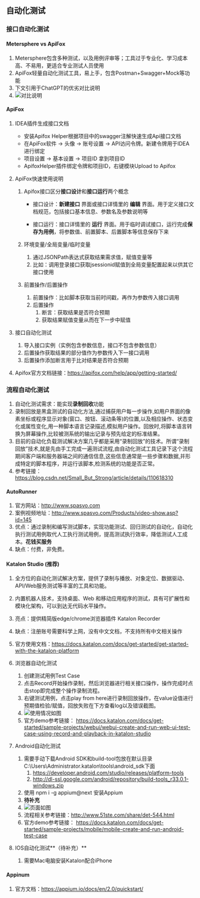 

## 自动化测试

### 接口自动化测试

#### Metersphere vs ApiFox

1. Metersphere包含多种测试，以及用例评审等；工具过于专业化、学习成本高、不易用，更适合专业测试人员使用
2. ApiFox轻量自动化测试工具，易上手，包含Postman+Swagger+Mock等功能
3. 下文引用于ChatGPT的优劣对比说明
4. ![对比说明](https://i.niupic.com/images/2023/05/23/b731.png)

#### ApiFox

1. IDEA插件生成接口文档

   * 安装Apifox Helper根据项目中的swagger注解快速生成Api接口文档
   * 在ApiFox软件 -> 头像 -> 账号设置 -> API访问令牌。新建令牌用于IDEA进行绑定
   * 项目设置 -> 基本设置 -> 项目ID  拿到项目ID
   * ApifoxHelper插件绑定令牌和项目ID，右键模块Upload to Apifox

2. ApiFox快速使用说明

   1. Apifox接口区分**接口设计**和**接口运行**两个概念

      * 接口设计：**新建接口** 界面或接口详情里的 **编辑** 界面。用于定义接口文档规范，包括接口基本信息、参数名及参数说明等

      * 接口运行：接口详情里的 **运行** 界面。用于临时调试接口，运行完成**保存为用例**，将参数值、前置脚本、后置脚本等信息保存下来

   2. 环境变量/全局变量/临时变量

      1. 通过JSONPath表达式获取结果需求值，赋值变量等
      2. 比如：调用登录接口获取jsessionid赋值到全局变量配置起来以供其它接口使用

   3. 前置操作/后置操作

      1. 前置操作：比如脚本获取当前时间戳，再作为参数传入接口调用
      2. 后置操作
         1. 断言：获取结果是否符合预期
         2. 获取结果赋值变量从而在下一步中赋值

3. 接口自动化测试

   1. 导入接口实例（实例包含参数信息，接口不包含参数信息）
   2. 后置操作获取结果的部分值作为参数传入下一接口调用
   3. 后置操作添加断言用于比对结果是否符合预期

4. Apifox官方文档链接：https://apifox.com/help/app/getting-started/

### 流程自动化测试

1. 自动化测试需求：能实现**录制回收**功能
2. 录制回放是黑盒测试的自动化方法,通过捕获用户每一步操作,如用户界面的像素坐标或程序显示对象(窗口、按钮、滚动条等)的位置,以及相应操作、状态变化或属性变化,用一种脚本语言记录描述,模拟用户操作。回放时,将脚本语言转换为屏幕操作,比较被测系统的输出记录与预先给定的标准结果。
3. 目前的自动化负载测试解决方案几乎都是采用“录制回放”的技术。所谓“录制回放”技术,就是先由手工完成一遍测试流程,由自动化测试工具记录下这个流程期间客户端和服务器端之间的通信信息,这些信息通常是一些步骤和数据,并形成特定的脚本程序，并运行该脚本,检测系统的功能是否正常。
4. 参考链接：https://blog.csdn.net/Small_But_Strong/article/details/110618310

#### AutoRunner

1. 官方网站：http://www.spasvo.com
2. 案例视频地址：http://www.spasvo.com/Products/video-show.asp?id=145
3. 优点：通过录制和编写测试脚本，实现功能测试、回归测试的自动化，自动化执行测试用例取代人工执行测试用例，提高测试执行效率，降低测试人工成本。**花钱买服务**
4. 缺点：付费，非免费。

#### Katalon Studio (推荐)

1. 全方位的自动化测试解决方案，提供了录制与播放、对象定位、数据驱动、API/Web服务测试等丰富的工具和功能。
2. 内置机器人技术，支持桌面、Web 和移动应用程序的测试，具有可扩展性和模块化架构，可以到达无代码水平操作。
3. 亮点：提供精简版edge/chrome浏览器插件 Katalon Recorder
4. 缺点：注册账号需要科学上网，没有中文文档，不支持所有中文相关操作
5. 官方使用文档：https://docs.katalon.com/docs/get-started/get-started-with-the-katalon-platform
6. 浏览器自动化测试
   1. 创建测试用例Test Case
   2. 点击Record开始操作录制，然后浏览器进行相关接口操作，操作完成时点击stop即完成整个操作录制流程。
   3. 右键测试用例，点击play from here进行录制回放操作，在value设值进行预期值检验/赋值，回放失败在下方查看log以及错误截图。
   4. ![使用情况如图](https://i.niupic.com/images/2023/05/23/b733.png)
   5. 官方demo参考链接： https://docs.katalon.com/docs/get-started/sample-projects/webui/webui-create-and-run-web-ui-test-case-using-record-and-playback-in-katalon-studio

7. Android自动化测试
   1. 需要手动下载Android SDK和build-tool包放在默认目录C:\Users\Administrator\.katalon\tools\android_sdk下面
      1. https://developer.android.com/studio/releases/platform-tools
      2. http://dl-ssl.google.com/android/repository/build-tools_r33.0.1-windows.zip
   2. 使用 npm i -g appium@next 安装Appium
   3. **待补充**
   4. ![页面如图](https://i.niupic.com/images/2023/05/23/b732.png)
   5. 流程相关参考链接：http://www.51ste.com/share/det-544.html
   6. 官方demo参考链接： https://docs.katalon.com/docs/get-started/sample-projects/mobile/mobile-create-and-run-android-test-case
8. IOS自动化测试**（待补充）**
   1. 需要Mac电脑安装Katalon配合iPhone

#### Appinum

1.  官方文档：https://appium.io/docs/en/2.0/quickstart/

